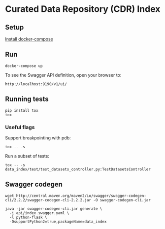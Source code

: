 # Curated Data Repository (CDR) Index

## Setup

[Install docker-compose](https://docs.docker.com/compose/install/)

## Run

```
docker-compose up
```

To see the Swagger API definition, open your browser to:

```
http://localhost:9190/v1/ui/
```

## Running tests

```
pip install tox
tox
```

### Useful flags

Support breakpointing with pdb:

```
tox -- -s
```

Run a subset of tests:

```
tox -- -s data_index/test/test_datasets_controller.py:TestDatasetsController
```

## Swagger codegen

```
wget http://central.maven.org/maven2/io/swagger/swagger-codegen-cli/2.2.2/swagger-codegen-cli-2.2.2.jar -O swagger-codegen-cli.jar

java -jar swagger-codegen-cli.jar generate \
  -i api/index.swagger.yaml \
  -l python-flask \
  -DsupportPython2=true,packageName=data_index
```
